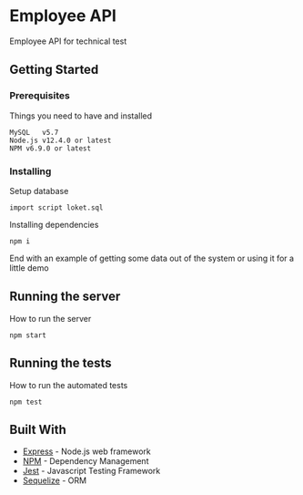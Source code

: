 # Employee API

Employee API for technical test

## Getting Started

### Prerequisites

Things you need to have and installed

```
MySQL   v5.7
Node.js v12.4.0 or latest
NPM	v6.9.0 or latest
```

### Installing

Setup database

```
import script loket.sql
```

Installing dependencies

```
npm i
```

End with an example of getting some data out of the system or using it for a little demo

## Running the server

How to run the server

```
npm start
```

## Running the tests

How to run the automated tests

```
npm test
```

## Built With

- [Express](https://expressjs.com/) - Node.js web framework
- [NPM](https://www.npmjs.com/) - Dependency Management
- [Jest](https://jestjs.io/) - Javascript Testing Framework
- [Sequelize](https://sequelize.org/master/index.html) - ORM
